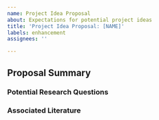 ```yaml
---
name: Project Idea Proposal
about: Expectations for potential project ideas
title: 'Project Idea Proposal: [NAME]'
labels: enhancement
assignees: ''

---
```


## Proposal Summary

### Potential Research Questions

### Associated Literature

